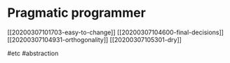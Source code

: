 # Pragmatic programmer

[[20200307101703-easy-to-change]]
[[20200307104600-final-decisions]]
[[20200307104931-orthogonality]]
[[20200307105301-dry]]

#etc
#abstraction